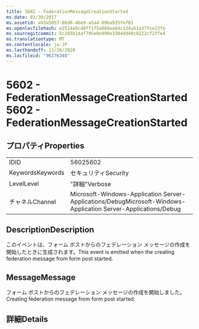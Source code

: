 ```yaml
---
title: 5602 - FederationMessageCreationStarted
ms.date: 03/30/2017
ms.assetid: a93a5057-86d8-4be9-a5a4-09ba935fef01
ms.openlocfilehash: e2514e0cd0ff1f5e866ea64c124a51a37fce23fb
ms.sourcegitcommit: bc293b14af795e0e999e3304dd40c0222cf2ffe4
ms.translationtype: MT
ms.contentlocale: ja-JP
ms.lasthandoff: 11/26/2020
ms.locfileid: "96276348"
---
```

# <a name="5602---federationmessagecreationstarted"></a><span data-ttu-id="78988-102">5602 - FederationMessageCreationStarted</span><span class="sxs-lookup"><span data-stu-id="78988-102">5602 - FederationMessageCreationStarted</span></span>

## <a name="properties"></a><span data-ttu-id="78988-103">プロパティ</span><span class="sxs-lookup"><span data-stu-id="78988-103">Properties</span></span>  
  
|||  
|-|-|  
|<span data-ttu-id="78988-104">ID</span><span class="sxs-lookup"><span data-stu-id="78988-104">ID</span></span>|<span data-ttu-id="78988-105">5602</span><span class="sxs-lookup"><span data-stu-id="78988-105">5602</span></span>|  
|<span data-ttu-id="78988-106">Keywords</span><span class="sxs-lookup"><span data-stu-id="78988-106">Keywords</span></span>|<span data-ttu-id="78988-107">セキュリティ</span><span class="sxs-lookup"><span data-stu-id="78988-107">Security</span></span>|  
|<span data-ttu-id="78988-108">Level</span><span class="sxs-lookup"><span data-stu-id="78988-108">Level</span></span>|<span data-ttu-id="78988-109">"詳細"</span><span class="sxs-lookup"><span data-stu-id="78988-109">Verbose</span></span>|  
|<span data-ttu-id="78988-110">チャネル</span><span class="sxs-lookup"><span data-stu-id="78988-110">Channel</span></span>|<span data-ttu-id="78988-111">Microsoft-Windows-Application Server-Applications/Debug</span><span class="sxs-lookup"><span data-stu-id="78988-111">Microsoft-Windows-Application Server-Applications/Debug</span></span>|  
  
## <a name="description"></a><span data-ttu-id="78988-112">Description</span><span class="sxs-lookup"><span data-stu-id="78988-112">Description</span></span>  

 <span data-ttu-id="78988-113">このイベントは、フォーム ポストからのフェデレーション メッセージの作成を開始したときに生成されます。</span><span class="sxs-lookup"><span data-stu-id="78988-113">This event is emitted when the creating federation message from form post started.</span></span>  
  
## <a name="message"></a><span data-ttu-id="78988-114">Message</span><span class="sxs-lookup"><span data-stu-id="78988-114">Message</span></span>  

 <span data-ttu-id="78988-115">フォーム ポストからのフェデレーション メッセージの作成を開始しました。</span><span class="sxs-lookup"><span data-stu-id="78988-115">Creating federation message from form post started.</span></span>  
  
## <a name="details"></a><span data-ttu-id="78988-116">詳細</span><span class="sxs-lookup"><span data-stu-id="78988-116">Details</span></span>
